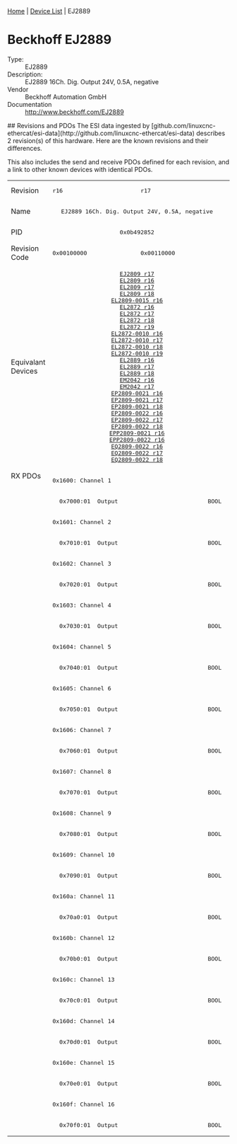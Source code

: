 <div class="nav"><a href="/esi-data">Home</a> | <a href="/esi-data/devices">Device List</a> | EJ2889</div>

#  Beckhoff EJ2889

<dl>
  <dt>Type:</dt><dd>EJ2889</dd>
  <dt>Description:</dt><dd>EJ2889 16Ch. Dig. Output 24V, 0.5A, negative</dd>
  <dt>Vendor</dt><dd>Beckhoff Automation GmbH</dd>
  <dt>Documentation</dt><dd><a href="http://www.beckhoff.com/EJ2889">http://www.beckhoff.com/EJ2889</a></dd>
</dl>
## Revisions and PDOs
The ESI data ingested by [github.com/linuxcnc-ethercat/esi-data](http://github.com/linuxcnc-ethercat/esi-data) describes 2 revision(s) of this hardware.  Here are the known revisions and their differences.

This also includes the send and receive PDOs defined for each revision, and a link to other known devices with identical PDOs.

<table>
<tr >
<td class="first">Revision</td>
<td ><pre>r16</pre></td>
<td ><pre>r17</pre></td>
</tr>
<tr >
<td class="first">Name</td>
<td  colspan=2 align="center"><pre>EJ2889 16Ch. Dig. Output 24V, 0.5A, negative</pre></td>
</tr>
<tr >
<td class="first">PID</td>
<td  colspan=2 align="center"><pre>0x0b492852</pre></td>
</tr>
<tr >
<td class="first">Revision Code</td>
<td ><pre>0x00100000</pre></td>
<td ><pre>0x00110000</pre></td>
</tr>
<tr >
<td class="first">Equivalant Devices</td>
<td  colspan=2 align="center"><pre><a href="EJ2809">EJ2809 r17</a><br/><a href="EL2809">EL2809 r16</a><br/><a href="EL2809">EL2809 r17</a><br/><a href="EL2809">EL2809 r18</a><br/><a href="EL2809-0015">EL2809-0015 r16</a><br/><a href="EL2872">EL2872 r16</a><br/><a href="EL2872">EL2872 r17</a><br/><a href="EL2872">EL2872 r18</a><br/><a href="EL2872">EL2872 r19</a><br/><a href="EL2872-0010">EL2872-0010 r16</a><br/><a href="EL2872-0010">EL2872-0010 r17</a><br/><a href="EL2872-0010">EL2872-0010 r18</a><br/><a href="EL2872-0010">EL2872-0010 r19</a><br/><a href="EL2889">EL2889 r16</a><br/><a href="EL2889">EL2889 r17</a><br/><a href="EL2889">EL2889 r18</a><br/><a href="EM2042">EM2042 r16</a><br/><a href="EM2042">EM2042 r17</a><br/><a href="EP2809-0021">EP2809-0021 r16</a><br/><a href="EP2809-0021">EP2809-0021 r17</a><br/><a href="EP2809-0021">EP2809-0021 r18</a><br/><a href="EP2809-0022">EP2809-0022 r16</a><br/><a href="EP2809-0022">EP2809-0022 r17</a><br/><a href="EP2809-0022">EP2809-0022 r18</a><br/><a href="EPP2809-0021">EPP2809-0021 r16</a><br/><a href="EPP2809-0022">EPP2809-0022 r16</a><br/><a href="EQ2809-0022">EQ2809-0022 r16</a><br/><a href="EQ2809-0022">EQ2809-0022 r17</a><br/><a href="EQ2809-0022">EQ2809-0022 r18</a></pre></td>
</tr>
<tr class="rxpdo pdosection">
<td class="first" rowspan=32 valign=top>RX PDOs</td>
<td colspan=2 align="left"><pre>0x1600: Channel 1</pre></td>
<td></td>
</tr>
<tr class="rxpdo">
<td  colspan=2 align="left"><pre>  0x7000:01  Output                          BOOL</pre></td>
</tr>
<tr class="rxpdo pdosection">
<td  colspan=2 align="left"><pre>0x1601: Channel 2</pre></td>
</tr>
<tr class="rxpdo">
<td  colspan=2 align="left"><pre>  0x7010:01  Output                          BOOL</pre></td>
</tr>
<tr class="rxpdo pdosection">
<td  colspan=2 align="left"><pre>0x1602: Channel 3</pre></td>
</tr>
<tr class="rxpdo">
<td  colspan=2 align="left"><pre>  0x7020:01  Output                          BOOL</pre></td>
</tr>
<tr class="rxpdo pdosection">
<td  colspan=2 align="left"><pre>0x1603: Channel 4</pre></td>
</tr>
<tr class="rxpdo">
<td  colspan=2 align="left"><pre>  0x7030:01  Output                          BOOL</pre></td>
</tr>
<tr class="rxpdo pdosection">
<td  colspan=2 align="left"><pre>0x1604: Channel 5</pre></td>
</tr>
<tr class="rxpdo">
<td  colspan=2 align="left"><pre>  0x7040:01  Output                          BOOL</pre></td>
</tr>
<tr class="rxpdo pdosection">
<td  colspan=2 align="left"><pre>0x1605: Channel 6</pre></td>
</tr>
<tr class="rxpdo">
<td  colspan=2 align="left"><pre>  0x7050:01  Output                          BOOL</pre></td>
</tr>
<tr class="rxpdo pdosection">
<td  colspan=2 align="left"><pre>0x1606: Channel 7</pre></td>
</tr>
<tr class="rxpdo">
<td  colspan=2 align="left"><pre>  0x7060:01  Output                          BOOL</pre></td>
</tr>
<tr class="rxpdo pdosection">
<td  colspan=2 align="left"><pre>0x1607: Channel 8</pre></td>
</tr>
<tr class="rxpdo">
<td  colspan=2 align="left"><pre>  0x7070:01  Output                          BOOL</pre></td>
</tr>
<tr class="rxpdo pdosection">
<td  colspan=2 align="left"><pre>0x1608: Channel 9</pre></td>
</tr>
<tr class="rxpdo">
<td  colspan=2 align="left"><pre>  0x7080:01  Output                          BOOL</pre></td>
</tr>
<tr class="rxpdo pdosection">
<td  colspan=2 align="left"><pre>0x1609: Channel 10</pre></td>
</tr>
<tr class="rxpdo">
<td  colspan=2 align="left"><pre>  0x7090:01  Output                          BOOL</pre></td>
</tr>
<tr class="rxpdo pdosection">
<td  colspan=2 align="left"><pre>0x160a: Channel 11</pre></td>
</tr>
<tr class="rxpdo">
<td  colspan=2 align="left"><pre>  0x70a0:01  Output                          BOOL</pre></td>
</tr>
<tr class="rxpdo pdosection">
<td  colspan=2 align="left"><pre>0x160b: Channel 12</pre></td>
</tr>
<tr class="rxpdo">
<td  colspan=2 align="left"><pre>  0x70b0:01  Output                          BOOL</pre></td>
</tr>
<tr class="rxpdo pdosection">
<td  colspan=2 align="left"><pre>0x160c: Channel 13</pre></td>
</tr>
<tr class="rxpdo">
<td  colspan=2 align="left"><pre>  0x70c0:01  Output                          BOOL</pre></td>
</tr>
<tr class="rxpdo pdosection">
<td  colspan=2 align="left"><pre>0x160d: Channel 14</pre></td>
</tr>
<tr class="rxpdo">
<td  colspan=2 align="left"><pre>  0x70d0:01  Output                          BOOL</pre></td>
</tr>
<tr class="rxpdo pdosection">
<td  colspan=2 align="left"><pre>0x160e: Channel 15</pre></td>
</tr>
<tr class="rxpdo">
<td  colspan=2 align="left"><pre>  0x70e0:01  Output                          BOOL</pre></td>
</tr>
<tr class="rxpdo pdosection">
<td  colspan=2 align="left"><pre>0x160f: Channel 16</pre></td>
</tr>
<tr class="rxpdo">
<td  colspan=2 align="left"><pre>  0x70f0:01  Output                          BOOL</pre></td>
</tr>
</table>
